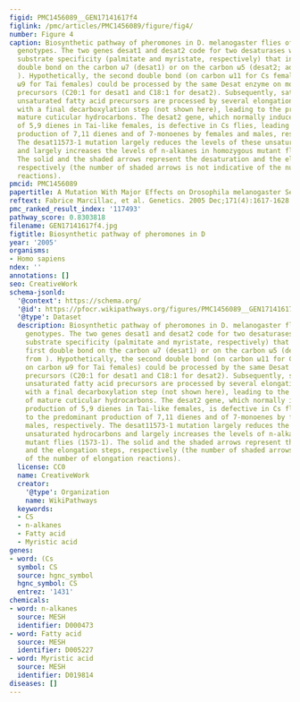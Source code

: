 ```yaml
---
figid: PMC1456089__GEN17141617f4
figlink: /pmc/articles/PMC1456089/figure/fig4/
number: Figure 4
caption: Biosynthetic pathway of pheromones in D. melanogaster flies of different
  genotypes. The two genes desat1 and desat2 code for two desaturases with different
  substrate specificity (palmitate and myristate, respectively) that introduce a first
  double bond on the carbon ω7 (desat1) or on the carbon ω5 (desat2; adapted from
  ). Hypothetically, the second double bond (on carbon ω11 for Cs females and on carbon
  ω9 for Tai females) could be processed by the same Desat enzyme on mono-unsaturated
  precursors (C20:1 for desat1 and C18:1 for desat2). Subsequently, saturated and
  unsaturated fatty acid precursors are processed by several elongation steps coupled
  with a final decarboxylation step (not shown here), leading to the production of
  mature cuticular hydrocarbons. The desat2 gene, which normally induces the production
  of 5,9 dienes in Tai-like females, is defective in Cs flies, leading to the predominant
  production of 7,11 dienes and of 7-monoenes by females and males, respectively.
  The desat11573-1 mutation largely reduces the levels of these unsaturated hydrocarbons
  and largely increases the levels of n-alkanes in homozygous mutant flies (1573-1).
  The solid and the shaded arrows represent the desaturation and the elongation steps,
  respectively (the number of shaded arrows is not indicative of the number of elongation
  reactions).
pmcid: PMC1456089
papertitle: A Mutation With Major Effects on Drosophila melanogaster Sex Pheromones.
reftext: Fabrice Marcillac, et al. Genetics. 2005 Dec;171(4):1617-1628.
pmc_ranked_result_index: '117493'
pathway_score: 0.8303818
filename: GEN17141617f4.jpg
figtitle: Biosynthetic pathway of pheromones in D
year: '2005'
organisms:
- Homo sapiens
ndex: ''
annotations: []
seo: CreativeWork
schema-jsonld:
  '@context': https://schema.org/
  '@id': https://pfocr.wikipathways.org/figures/PMC1456089__GEN17141617f4.html
  '@type': Dataset
  description: Biosynthetic pathway of pheromones in D. melanogaster flies of different
    genotypes. The two genes desat1 and desat2 code for two desaturases with different
    substrate specificity (palmitate and myristate, respectively) that introduce a
    first double bond on the carbon ω7 (desat1) or on the carbon ω5 (desat2; adapted
    from ). Hypothetically, the second double bond (on carbon ω11 for Cs females and
    on carbon ω9 for Tai females) could be processed by the same Desat enzyme on mono-unsaturated
    precursors (C20:1 for desat1 and C18:1 for desat2). Subsequently, saturated and
    unsaturated fatty acid precursors are processed by several elongation steps coupled
    with a final decarboxylation step (not shown here), leading to the production
    of mature cuticular hydrocarbons. The desat2 gene, which normally induces the
    production of 5,9 dienes in Tai-like females, is defective in Cs flies, leading
    to the predominant production of 7,11 dienes and of 7-monoenes by females and
    males, respectively. The desat11573-1 mutation largely reduces the levels of these
    unsaturated hydrocarbons and largely increases the levels of n-alkanes in homozygous
    mutant flies (1573-1). The solid and the shaded arrows represent the desaturation
    and the elongation steps, respectively (the number of shaded arrows is not indicative
    of the number of elongation reactions).
  license: CC0
  name: CreativeWork
  creator:
    '@type': Organization
    name: WikiPathways
  keywords:
  - CS
  - n-alkanes
  - Fatty acid
  - Myristic acid
genes:
- word: (Cs
  symbol: CS
  source: hgnc_symbol
  hgnc_symbol: CS
  entrez: '1431'
chemicals:
- word: n-alkanes
  source: MESH
  identifier: D000473
- word: Fatty acid
  source: MESH
  identifier: D005227
- word: Myristic acid
  source: MESH
  identifier: D019814
diseases: []
---
```

